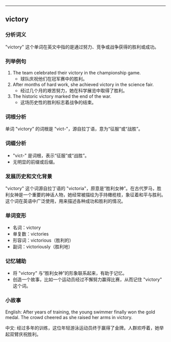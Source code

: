 
---------------
## victory
### 分析词义
"victory" 这个单词在英文中指的是通过努力、竞争或战争获得的胜利或成功。

### 列举例句
1. The team celebrated their victory in the championship game.
   - 球队庆祝他们在冠军赛中的胜利。
2. After months of hard work, she achieved victory in the science fair.
   - 经过几个月的艰苦努力，她在科学展览中取得了胜利。
3. The historic victory marked the end of the war.
   - 这场历史性的胜利标志着战争的结束。

### 词根分析
单词 "victory" 的词根是 "vict-"，源自拉丁语，意为“征服”或“战胜”。

### 词缀分析
- "vict-" 是词根，表示“征服”或“战胜”。
- 无明显的前缀或后缀。

### 发展历史和文化背景
"victory" 这个词源自拉丁语的 "victoria"，原意是“胜利女神”。在古代罗马，胜利女神是一个重要的神话人物，她经常被描绘为手持橄榄枝，象征着和平与胜利。这个词在英语中广泛使用，用来描述各种成功和胜利的情况。

### 单词变形
- 名词：victory
- 单复数：victories
- 形容词：victorious（胜利的）
- 副词：victoriously（胜利地）

### 记忆辅助
- 将 "victory" 与“胜利女神”的形象联系起来，有助于记忆。
- 创造一个故事，比如一个运动员经过不懈努力赢得比赛，从而记住 "victory" 这个词。

### 小故事
English:
After years of training, the young swimmer finally won the gold medal. The crowd cheered as she raised her arms in victory.

中文:
经过多年的训练，这位年轻游泳运动员终于赢得了金牌。人群欢呼着，她举起双臂庆祝胜利。

